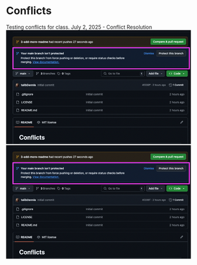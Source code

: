 # Conflicts
Testing conflicts for class.
July 2, 2025 - Conflict Resolution
![alt text](image.png)
![alt text](image-1.png)